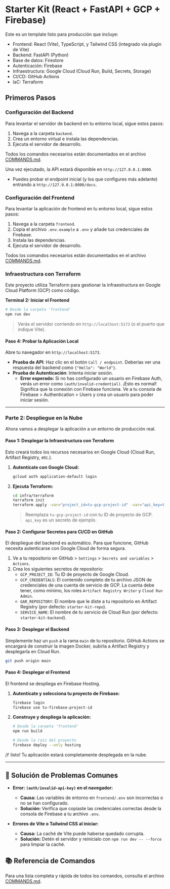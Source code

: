 # Starter Kit (React + FastAPI + GCP + Firebase)

Este es un template listo para producción que incluye:
- Frontend: React (Vite), TypeScript, y Tailwind CSS (integrado vía plugin de Vite)
- Backend: FastAPI (Python)
- Base de datos: Firestore
- Autenticación: Firebase
- Infraestructura: Google Cloud (Cloud Run, Build, Secrets, Storage)
- CI/CD: GitHub Actions
- IaC: Terraform

## Primeros Pasos

### Configuración del Backend

Para levantar el servidor de backend en tu entorno local, sigue estos pasos:

1.  Navega a la carpeta `backend`.
2.  Crea un entorno virtual e instala las dependencias.
3.  Ejecuta el servidor de desarrollo.

Todos los comandos necesarios están documentados en el archivo [COMMANDS.md](COMMANDS.md).

Una vez ejecutado, la API estará disponible en `http://127.0.0.1:8000`.
* Puedes probar el endpoint inicial (y los que configures más adelante) entrando a `http://127.0.0.1:8000/docs`.


### Configuración del Frontend

Para levantar la aplicación de frontend en tu entorno local, sigue estos pasos:

1.  Navega a la carpeta `frontend`.
2.  Copia el archivo `.env.example` a `.env` y añade tus credenciales de Firebase.
3.  Instala las dependencias.
4.  Ejecuta el servidor de desarrollo.

Todos los comandos necesarios están documentados en el archivo [COMMANDS.md](COMMANDS.md).

### Infraestructura con Terraform

Este proyecto utiliza Terraform para gestionar la infraestructura en Google Cloud Platform (GCP) como código.

**Terminal 2: Iniciar el Frontend**
```bash
# Desde la carpeta 'frontend'
npm run dev
```
> Verás el servidor corriendo en `http://localhost:5173` (o el puerto que indique Vite).

#### Paso 4: Probar la Aplicación Local

Abre tu navegador en `http://localhost:5173`.

- **Prueba de API**: Haz clic en el botón `Call / endpoint`. Deberías ver una respuesta del backend como `{"Hello": "World"}`.
- **Prueba de Autenticación**: Intenta iniciar sesión. 
  - **Error esperado:** Si no has configurado un usuario en Firebase Auth, verás un error como `(auth/invalid-credential)`. ¡Esto es normal! Significa que la conexión con Firebase funciona. Ve a tu consola de Firebase > Authentication > Users y crea un usuario para poder iniciar sesión.

---

### Parte 2: Despliegue en la Nube

Ahora vamos a desplegar la aplicación a un entorno de producción real.

#### Paso 1: Desplegar la Infraestructura con Terraform

Esto creará todos los recursos necesarios en Google Cloud (Cloud Run, Artifact Registry, etc.).

1.  **Autentícate con Google Cloud:**
    ```bash
    gcloud auth application-default login
    ```
2.  **Ejecuta Terraform:**
    ```bash
    cd infra/terraform
    terraform init
    terraform apply -var="project_id=tu-gcp-project-id" -var="api_key=tu-api-key-secreta"
    ```
    > Reemplaza `tu-gcp-project-id` con tu ID de proyecto de GCP. `api_key` es un secreto de ejemplo.

#### Paso 2: Configurar Secretos para CI/CD en GitHub

El despliegue del backend es automático. Para que funcione, GitHub necesita autenticarse con Google Cloud de forma segura.

1.  Ve a tu repositorio en GitHub > `Settings` > `Secrets and variables` > `Actions`.
2.  Crea los siguientes secretos de repositorio:
    - `GCP_PROJECT_ID`: Tu ID de proyecto de Google Cloud.
    - `GCP_CREDENTIALS`: El contenido completo de tu archivo JSON de credenciales de una cuenta de servicio de GCP. La cuenta debe tener, como mínimo, los roles `Artifact Registry Writer` y `Cloud Run Admin`.
    - `GAR_REPOSITORY`: El nombre que le diste a tu repositorio en Artifact Registry (por defecto: `starter-kit-repo`).
    - `SERVICE_NAME`: El nombre de tu servicio de Cloud Run (por defecto: `starter-kit-backend`).

#### Paso 3: Desplegar el Backend

Simplemente haz un `push` a la rama `main` de tu repositorio. GitHub Actions se encargará de construir la imagen Docker, subirla a Artifact Registry y desplegarla en Cloud Run.

```bash
git push origin main
```

#### Paso 4: Desplegar el Frontend

El frontend se despliega en Firebase Hosting.

1.  **Autentícate y selecciona tu proyecto de Firebase:**
    ```bash
    firebase login
    firebase use tu-firebase-project-id
    ```
2.  **Construye y despliega la aplicación:**
    ```bash
    # Desde la carpeta 'frontend'
    npm run build

    # Desde la raíz del proyecto
    firebase deploy --only hosting
    ```

¡Y listo! Tu aplicación estará completamente desplegada en la nube.

---

## 🔧 Solución de Problemas Comunes

- **Error: `(auth/invalid-api-key)` en el navegador:**
  - **Causa:** Las variables de entorno en `frontend/.env` son incorrectas o no se han configurado.
  - **Solución:** Verifica que copiaste las credenciales correctas desde la consola de Firebase a tu archivo `.env`.

- **Errores de Vite o Tailwind CSS al iniciar:**
  - **Causa:** La caché de Vite puede haberse quedado corrupta.
  - **Solución:** Detén el servidor y reinícialo con `npm run dev -- --force` para limpiar la caché.

## 📚 Referencia de Comandos

Para una lista completa y rápida de todos los comandos, consulta el archivo [COMMANDS.md](COMMANDS.md).
